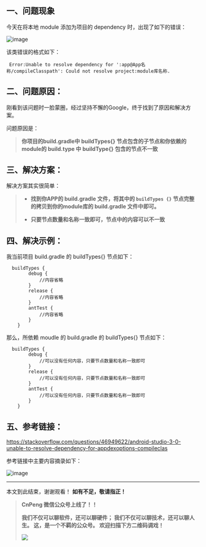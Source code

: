 ## 一、问题现象
今天在将本地 module 添加为项目的 dependency 时，出现了如下的错误：

![image](http://upload-images.jianshu.io/upload_images/2551993-bf420f5a5bea4cc4..png?imageMogr2/auto-orient/strip%7CimageView2/2/w/1240 "屏幕截图.png")

该类错误的格式如下：
```
 Error:Unable to resolve dependency for ':app@App名称/compileClasspath': Could not resolve project:module库名称.
```

## 二、问题原因：
刚看到该问题时一脸蒙圈，经过坚持不懈的Google，终于找到了原因和解决方案。

问题原因是：

>**你项目的build.gradle中 buildTypes{} 节点包含的子节点和你依赖的module的 build.type 中 buildType{} 包含的节点不一致**


## 三、解决方案：
解决方案其实很简单：

>* **找到你APP的 build.gradle 文件，将其中的 `buildTypes {}` 节点完整的拷贝到你的module库的 build.gradle 文件中即可。**
>
>* **只要节点数量和名称一致即可，节点中的内容可以不一致**

## 四、解决示例：
我当前项目 build.gradle 的 buildTypes{} 节点如下：
```
  buildTypes {
        debug {
            //内容省略
        }
        release {
            //内容省略
        }
        antTest {
            //内容省略
        }
    }
```

那么，所依赖 moudle 的 build.gradle 的 buildTypes{} 节点如下：

```
  buildTypes {
        debug {
            //可以没有任何内容，只要节点数量和名称一致即可
        }
        release {
            //可以没有任何内容，只要节点数量和名称一致即可
        }
        antTest {
            //可以没有任何内容，只要节点数量和名称一致即可
        }
    }

```

## 五、参考链接：
https://stackoverflow.com/questions/46949622/android-studio-3-0-unable-to-resolve-dependency-for-appdexoptions-compileclas

参考链接中主要内容摘录如下：

![image](http://upload-images.jianshu.io/upload_images/2551993-4d689b99c33f8611..png?imageMogr2/auto-orient/strip%7CimageView2/2/w/1240 "屏幕截图.png")

---
本文到此结束，谢谢观看！
**如有不足，敬请指正！**

>**CnPeng 微信公众号上线了！！**
>
>**我们不仅可以聊软件，还可以聊硬件；
我们不仅可以聊技术，还可以聊人生。
这，是一个不羁的公众号。
欢迎扫描下方二维码调戏！**
>
>![](http://upload-images.jianshu.io/upload_images/2551993-d4bb113b7a0bf81d.png?imageMogr2/auto-orient/strip%7CimageView2/2/w/1240)
